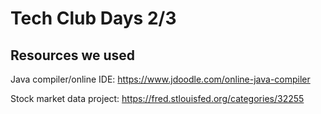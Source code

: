 # Tech Club Days 2/3

## Resources we used
Java compiler/online IDE: https://www.jdoodle.com/online-java-compiler

Stock market data project: https://fred.stlouisfed.org/categories/32255
